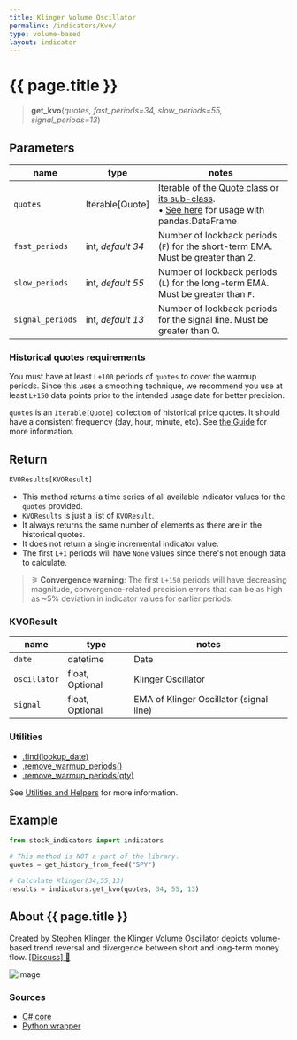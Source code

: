 ```yaml
---
title: Klinger Volume Oscillator
permalink: /indicators/Kvo/
type: volume-based
layout: indicator
---
```


# {{ page.title }}

><span class="indicator-syntax">**get_kvo**(*quotes, fast_periods=34, slow_periods=55, signal_periods=13*)</span>

## Parameters

| name | type | notes
| -- |-- |--
| `quotes` | Iterable[Quote] | Iterable of the [Quote class]({{site.baseurl}}/guide/#historical-quotes) or [its sub-class]({{site.baseurl}}/guide/#using-custom-quote-classes). <br><span class='qna-dataframe'> • [See here]({{site.baseurl}}/guide/#using-pandasdataframe) for usage with pandas.DataFrame</span>
| `fast_periods` | int, *default 34* | Number of lookback periods (`F`) for the short-term EMA.  Must be greater than 2.
| `slow_periods` | int, *default 55* | Number of lookback periods (`L`) for the long-term EMA.  Must be greater than `F`.
| `signal_periods` | int, *default 13* | Number of lookback periods for the signal line.  Must be greater than 0.

### Historical quotes requirements

You must have at least `L+100` periods of `quotes` to cover the warmup periods.  Since this uses a smoothing technique, we recommend you use at least `L+150` data points prior to the intended usage date for better precision.

`quotes` is an `Iterable[Quote]` collection of historical price quotes.  It should have a consistent frequency (day, hour, minute, etc).  See [the Guide]({{site.baseurl}}/guide/#historical-quotes) for more information.

## Return

```python
KVOResults[KVOResult]
```

- This method returns a time series of all available indicator values for the `quotes` provided.
- `KVOResults` is just a list of `KVOResult`.
- It always returns the same number of elements as there are in the historical quotes.
- It does not return a single incremental indicator value.
- The first `L+1` periods will have `None` values since there's not enough data to calculate.

>&#9886; **Convergence warning**: The first `L+150` periods will have decreasing magnitude, convergence-related precision errors that can be as high as ~5% deviation in indicator values for earlier periods.

### KVOResult

| name | type | notes
| -- |-- |--
| `date` | datetime | Date
| `oscillator` | float, Optional | Klinger Oscillator
| `signal` | float, Optional | EMA of Klinger Oscillator (signal line)

### Utilities

- [.find(lookup_date)]({{site.baseurl}}/utilities#find-indicator-result-by-date)
- [.remove_warmup_periods()]({{site.baseurl}}/utilities#remove-warmup-periods)
- [.remove_warmup_periods(qty)]({{site.baseurl}}/utilities#remove-warmup-periods)

See [Utilities and Helpers]({{site.baseurl}}/utilities#utilities-for-indicator-results) for more information.

## Example

```python
from stock_indicators import indicators

# This method is NOT a part of the library.
quotes = get_history_from_feed("SPY")

# Calculate Klinger(34,55,13)
results = indicators.get_kvo(quotes, 34, 55, 13)
```

## About {{ page.title }}

Created by Stephen Klinger, the [Klinger Volume Oscillator](https://www.investopedia.com/terms/k/klingeroscillator.asp) depicts volume-based trend reversal and divergence between short and long-term money flow.
[[Discuss] &#128172;]({{site.dotnet.repo}}/discussions/446 "Community discussion about this indicator")

![image]({{site.dotnet.charts}}/Kvo.png)

### Sources

- [C# core]({{site.dotnet.src}}/e-k/Kvo/Kvo.Series.cs)
- [Python wrapper]({{site.python.src}}/kvo.py)
